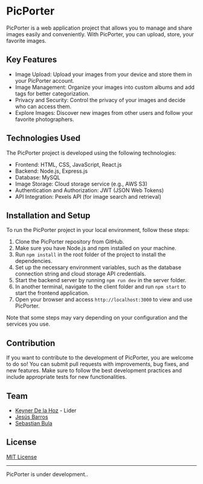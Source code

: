 # PicPorter

PicPorter is a web application project that allows you to manage and share images easily and conveniently. With PicPorter, you can upload, store, your favorite images.

## Key Features

- Image Upload: Upload your images from your device and store them in your PicPorter account.
- Image Management: Organize your images into custom albums and add tags for better categorization.
- Privacy and Security: Control the privacy of your images and decide who can access them.
- Explore Images: Discover new images from other users and follow your favorite photographers.

## Technologies Used

The PicPorter project is developed using the following technologies:

- Frontend: HTML, CSS, JavaScript, React.js
- Backend: Node.js, Express.js
- Database: MySQL
- Image Storage: Cloud storage service (e.g., AWS S3)
- Authentication and Authorization: JWT (JSON Web Tokens)
- API Integration: Pexels API (for image search and retrieval)

## Installation and Setup

To run the PicPorter project in your local environment, follow these steps:

1. Clone the PicPorter repository from GitHub.
2. Make sure you have Node.js and npm installed on your machine.
3. Run `npm install` in the root folder of the project to install the dependencies.
4. Set up the necessary environment variables, such as the database connection string and cloud storage API credentials.
5. Start the backend server by running `npm run dev` in the server folder.
6. In another terminal, navigate to the client folder and run `npm start` to start the frontend application.
7. Open your browser and access `http://localhost:3000` to view and use PicPorter.

Note that some steps may vary depending on your configuration and the services you use.

## Contribution

If you want to contribute to the development of PicPorter, you are welcome to do so! You can submit pull requests with improvements, bug fixes, and new features. Make sure to follow the best development practices and include appropriate tests for new functionalities.

## Team

- [Keyner De la Hoz](https://github.com/Mp-keyner) - Lider
- [Jesús Barros](https://github.com/barrosjss)
- [Sebastian Bula](https://github.com/SbBulac)

## License

[MIT License](https://opensource.org/licenses/MIT)

---

PicPorter is under development..
